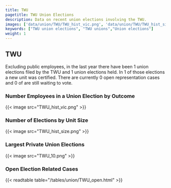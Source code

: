 ```yaml
---
title: TWU
pagetitle: TWU Union Elections
description: Data on recent union elections involving the TWU.
images: ['data/union/TWU/TWU_hist_vic.png', 'data/union/TWU/TWU_hist_size.png', 'data/union/TWU/TWU_10.png']
keywords: ["TWU union elections", "TWU unions","Union elections"]
weight: 1
---
```

##  TWU

Excluding public employees, in the last year there have been 1 union elections filed by the TWU and 1 union elections held. In 1 of those elections a new unit was certified. There are currently 0 open representation cases and 0 of are still waiting to vote.

### Number Employees in a Union Election by Outcome
{{< image src="TWU_hist_vic.png" >}}

### Number of Elections by Unit Size
{{< image src="TWU_hist_size.png" >}}

### Largest Private Union Elections
{{< image src="TWU_10.png" >}}

### Open Election Related Cases
{{< readtable table="/tables/union/TWU_open.html" >}}

